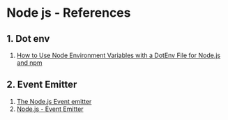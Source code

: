 # Node js - References


## 1. Dot env
1. [How to Use Node Environment Variables with a DotEnv File for Node.js and npm](https://www.freecodecamp.org/news/how-to-use-node-environment-variables-with-a-dotenv-file-for-node-js-and-npm/)

## 2. Event Emitter
1. [The Node.js Event emitter](https://nodejs.dev/en/learn/the-nodejs-event-emitter/)
2. [Node.js - Event Emitter](https://www.tutorialspoint.com/nodejs/nodejs_event_emitter.htm)






